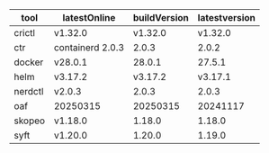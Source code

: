 | tool | latestOnline | buildVersion | latestversion |
|------|--------------|--------------|---------------|
| crictl | v1.32.0 | v1.32.0 | v1.32.0 |
| ctr | containerd 2.0.3 | 2.0.3 | 2.0.2 |
| docker | v28.0.1 | 28.0.1 | 27.5.1 |
| helm | v3.17.2 | v3.17.2 | v3.17.1 |
| nerdctl | v2.0.3 | 2.0.3 | 2.0.3 |
| oaf | 20250315 | 20250315 | 20241117 |
| skopeo | v1.18.0 | 1.18.0 | 1.18.0 |
| syft | v1.20.0 | 1.20.0 | 1.19.0 |

